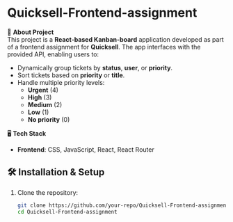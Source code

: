 # Quicksell-Frontend-assignment

📌 **About Project**  
This project is a **React-based Kanban-board** application developed as part of a frontend assignment for **Quicksell**. The app interfaces with the provided API, enabling users to:

- Dynamically group tickets by **status**, **user**, or **priority**.
- Sort tickets based on **priority** or **title**.
- Handle multiple priority levels:
  - **Urgent** (4)
  - **High** (3)
  - **Medium** (2)
  - **Low** (1)
  - **No priority** (0)

🖥️ **Tech Stack**

- **Frontend**: CSS, JavaScript, React, React Router

## 🛠️ Installation & Setup

1. Clone the repository:

   ```bash
   git clone https://github.com/your-repo/Quicksell-Frontend-assignment.git
   cd Quicksell-Frontend-assignment
```
